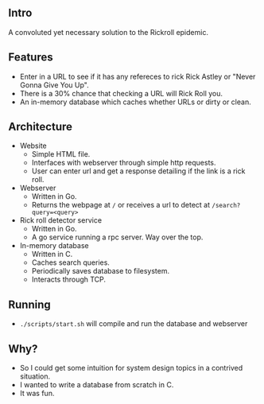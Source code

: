 ## Intro
A convoluted yet necessary solution to the Rickroll epidemic.

## Features
- Enter in a URL to see if it has any refereces to rick Rick Astley or "Never Gonna Give You Up".
- There is a 30% chance that checking a URL will Rick Roll you.
- An in-memory database which caches whether URLs or dirty or clean.

## Architecture
- Website
    - Simple HTML file.
    - Interfaces with webserver through simple http requests.
    - User can enter url and get a response detailing if the link is a rick roll.
- Webserver
    - Written in Go.
    - Returns the webpage at `/` or receives a url to detect at `/search?query=<query>`
- Rick roll detector service
    - Written in Go.
    - A go service running a rpc server. Way over the top.
- In-memory database
    - Written in C.
    - Caches search queries.
    - Periodically saves database to filesystem.
    - Interacts through TCP.

## Running
- `./scripts/start.sh` will compile and run the database and webserver

## Why?
- So I could get some intuition for system design topics in a contrived situation.
- I wanted to write a database from scratch in C.
- It was fun.
